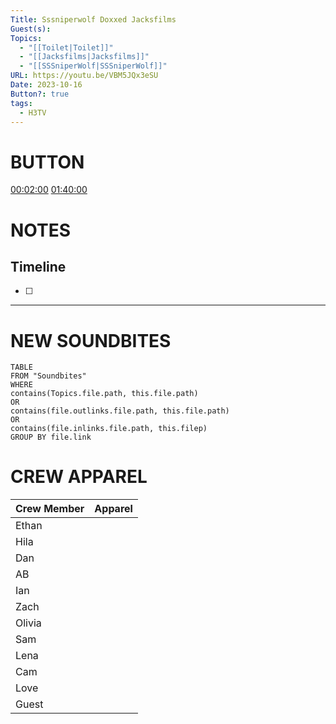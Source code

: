 ```yaml
---
Title: Sssniperwolf Doxxed Jacksfilms
Guest(s): 
Topics:
  - "[[Toilet|Toilet]]"
  - "[[Jacksfilms|Jacksfilms]]"
  - "[[SSSniperWolf|SSSniperWolf]]"
URL: https://youtu.be/VBM5JQx3eSU
Date: 2023-10-16
Button?: true
tags:
  - H3TV
---
```


# BUTTON
[00:02:00](https://youtu.be/VBM5JQx3eSU?t=105)
[01:40:00](https://youtu.be/VBM5JQx3eSU?t=5998)
# NOTES

## Timeline
- [ ] 


___
# NEW SOUNDBITES
``` dataview
TABLE
FROM "Soundbites"
WHERE 
contains(Topics.file.path, this.file.path) 
OR 
contains(file.outlinks.file.path, this.file.path)
OR
contains(file.inlinks.file.path, this.filep)
GROUP BY file.link
```

# CREW APPAREL

| Crew Member | Apparel |
| ----------- | ------- |
| Ethan       |         |
| Hila        |         |
| Dan         |         |
| AB          |         |
| Ian         |         |
| Zach        |         |
| Olivia      |         |
| Sam         |         |
| Lena        |         |
| Cam         |         |
| Love        |         |
| Guest       |         |
